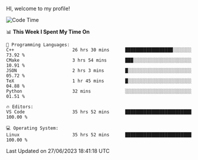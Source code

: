HI, welcome to my profile!
<!--START_SECTION:waka-->
![Code Time](http://img.shields.io/badge/Code%20Time-901%20hrs%2011%20mins-blue)

📊 **This Week I Spent My Time On** 

```text
💬 Programming Languages: 
C++                      26 hrs 30 mins      ██████████████████░░░░░░░   73.92 % 
CMake                    3 hrs 54 mins       ███░░░░░░░░░░░░░░░░░░░░░░   10.91 % 
JSON                     2 hrs 3 mins        █░░░░░░░░░░░░░░░░░░░░░░░░   05.72 % 
TeX                      1 hr 45 mins        █░░░░░░░░░░░░░░░░░░░░░░░░   04.88 % 
Python                   32 mins             ░░░░░░░░░░░░░░░░░░░░░░░░░   01.51 % 

🔥 Editors: 
VS Code                  35 hrs 52 mins      █████████████████████████   100.00 % 

💻 Operating System: 
Linux                    35 hrs 52 mins      █████████████████████████   100.00 % 
```


 Last Updated on 27/06/2023 18:41:18 UTC
<!--END_SECTION:waka-->
